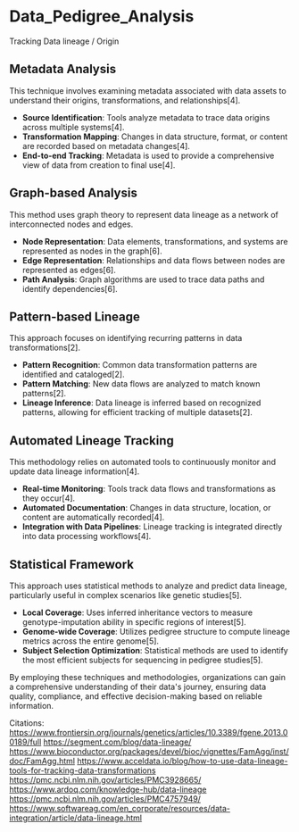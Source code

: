 # Data_Pedigree_Analysis
Tracking Data lineage / Origin 

## Metadata Analysis

This technique involves examining metadata associated with data assets to understand their origins, transformations, and relationships[4]. 

- **Source Identification**: Tools analyze metadata to trace data origins across multiple systems[4].
- **Transformation Mapping**: Changes in data structure, format, or content are recorded based on metadata changes[4].
- **End-to-end Tracking**: Metadata is used to provide a comprehensive view of data from creation to final use[4].

## Graph-based Analysis

This method uses graph theory to represent data lineage as a network of interconnected nodes and edges.

- **Node Representation**: Data elements, transformations, and systems are represented as nodes in the graph[6].
- **Edge Representation**: Relationships and data flows between nodes are represented as edges[6].
- **Path Analysis**: Graph algorithms are used to trace data paths and identify dependencies[6].

## Pattern-based Lineage

This approach focuses on identifying recurring patterns in data transformations[2].

- **Pattern Recognition**: Common data transformation patterns are identified and cataloged[2].
- **Pattern Matching**: New data flows are analyzed to match known patterns[2].
- **Lineage Inference**: Data lineage is inferred based on recognized patterns, allowing for efficient tracking of multiple datasets[2].

## Automated Lineage Tracking

This methodology relies on automated tools to continuously monitor and update data lineage information[4].

- **Real-time Monitoring**: Tools track data flows and transformations as they occur[4].
- **Automated Documentation**: Changes in data structure, location, or content are automatically recorded[4].
- **Integration with Data Pipelines**: Lineage tracking is integrated directly into data processing workflows[4].

## Statistical Framework

This approach uses statistical methods to analyze and predict data lineage, particularly useful in complex scenarios like genetic studies[5].

- **Local Coverage**: Uses inferred inheritance vectors to measure genotype-imputation ability in specific regions of interest[5].
- **Genome-wide Coverage**: Utilizes pedigree structure to compute lineage metrics across the entire genome[5].
- **Subject Selection Optimization**: Statistical methods are used to identify the most efficient subjects for sequencing in pedigree studies[5].

By employing these techniques and methodologies, organizations can gain a comprehensive understanding of their data's journey, ensuring data quality, compliance, and effective decision-making based on reliable information.



Citations:
https://www.frontiersin.org/journals/genetics/articles/10.3389/fgene.2013.00189/full
https://segment.com/blog/data-lineage/
https://www.bioconductor.org/packages/devel/bioc/vignettes/FamAgg/inst/doc/FamAgg.html
https://www.acceldata.io/blog/how-to-use-data-lineage-tools-for-tracking-data-transformations
https://pmc.ncbi.nlm.nih.gov/articles/PMC3928665/
https://www.ardoq.com/knowledge-hub/data-lineage
https://pmc.ncbi.nlm.nih.gov/articles/PMC4757949/
https://www.softwareag.com/en_corporate/resources/data-integration/article/data-lineage.html
